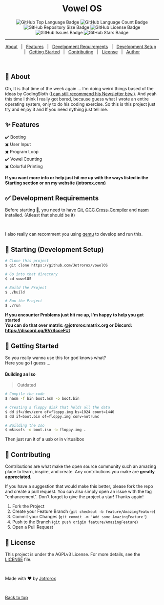 <h1 align="center">Vowel OS</h1>

<p align="center">
  <img src="https://img.shields.io/github/languages/top/jotrorox/vowelOS?style=flat-square" alt="GitHub Top Language Badge">
  <img src="https://img.shields.io/github/languages/count/jotrorox/vowelOS?style=flat-square" alt="GitHub Language Count Badge">
  <img src="https://img.shields.io/github/repo-size/jotrorox/vowelOS?style=flat-square" alt="GitHub Repository Size Badge">
  <img src="https://img.shields.io/github/license/jotrorox/vowelOS?style=flat-square" alt="GitHub License Badge">
  <img src="https://img.shields.io/github/issues/jotrorox/vowelOS?style=flat-square" alt="GitHub Issues Badge">
  <img src="https://img.shields.io/github/stars/jotrorox/vowelOS?style=flat-square" alt="GitHub Stars Badge">
</p>

<hr>

<p align="center">
  <a href="#dart-about">About</a> &#xa0; | &#xa0; 
  <a href="#sparkles-features">Features</a> &#xa0; | &#xa0;
  <a href="#white_check_mark-development-requirements">Development Requirements</a> &#xa0; | &#xa0;
  <a href="#checkered_flag-starting-development-setup">Development Setup</a> &#xa0; | &#xa0;
  <a href="#dash-getting-started">Getting Started</a> &#xa0; | &#xa0;
  <a href="#raised_hands-contributing">Contributing</a> &#xa0; | &#xa0;
  <a href="#memo-license">License</a> &#xa0; | &#xa0;
  <a href="https://jotrorox.com" target="_blank">Author</a>
</p>

<br>

## :dart: About ##

Oh, It is that time of the week again ... I'm doing weird things based of the ideas by CodingSloth ([I can still recommend his Newsletter btw.](https://slothbytes.beehiiv.com/subscribe?ref=leLwLkdsZI)).
And yeah this time I think I really got bored, because guess what I wrote an entire operating system, only to do his coding exercise.
So this is this project just try and enjoy it and If you need nything just tell me.

## :sparkles: Features ##

:heavy_check_mark: Booting\
:heavy_multiplication_x: User Input\
:heavy_multiplication_x: Program Loop\
:heavy_check_mark: Vowel Counting\
:heavy_multiplication_x: Colorful Printing

**If you want more info or help just hit me up with the ways listed in the Starting section or on my website ([jotrorox.com](https://jotrorox.com/))**

## :white_check_mark: Development Requirements ##

Before starting :checkered_flag:, you need to have [Git](https://git-scm.com), [GCC Cross-Compiler](https://wiki.osdev.org/GCC_Cross-Compiler) and [nasm](https://nasm.us/) installed. (Atleast that should be it)

<br>

I also really can recomment you using [qemu](https://www.qemu.org/) to develop and run this.

## :checkered_flag: Starting (Development Setup) ##

```bash
# Clone this project
$ git clone https://github.com/Jotrorox/vowelOS

# Go into that directory
$ cd vowelOS

# Build the Project
$ ./build

# Run the Project
$ ./run
```

**If you encounter Problems just hit me up, I'm happy to help you get started**\
**You can do that over matrix: @jotrorox:matrix.org or Discord: https://discord.gg/RVr4cceFUt**

## :dash: Getting Started ##

So you really wanna use this for god knows what?\
Here you go I guess ...

#### Building an Iso #####

> Outdated

```bash
# Compile the code
$ nasm -f bin boot.asm -o boot.bin

# Creating a floppy disk that holds all the data
$ dd if=/dev/zero of=floppy.img bs=1024 count=1440
$ dd if=boot.bin of=floppy.img conv=notrunc

# Building the Iso
$ mkisofs -o boot.iso -b floppy.img .
```

Then just run it of a usb or in virtualbox

## :raised_hands: Contributing ##

Contributions are what make the open source community such an amazing place to learn, inspire, and create. Any contributions you make are **greatly appreciated**.

If you have a suggestion that would make this better, please fork the repo and create a pull request. You can also simply open an issue with the tag "enhancement".
Don't forget to give the project a star! Thanks again!

1. Fork the Project
2. Create your Feature Branch (`git checkout -b feature/AmazingFeature`)
3. Commit your Changes (`git commit -m 'Add some AmazingFeature'`)
4. Push to the Branch (`git push origin feature/AmazingFeature`)
5. Open a Pull Request


## :memo: License ##

This project is under the AGPLv3 License. For more details, see the [LICENSE](LICENSE) file.

<br>

Made with :heart: by <a href="https://jotrorox.com" target="_blank">Jotrorox</a>

&#xa0;

<a href="#top">Back to top</a>